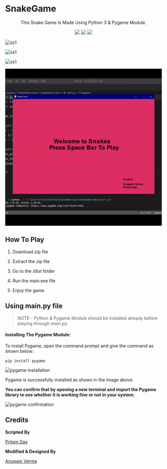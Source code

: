 # SnakeGame

<p align="center">
This Snake Game Is Made Using Python 3 & Pygame Module. 
</p>

<p align="center">
<a href="https://github.com/anupam215769/SnakeGame/graphs/contributors"><img src="https://img.shields.io/github/contributors/anupam215769/SnakeGame?color=brightgreen"></a>
<a href="https://github.com/anupam215769/SnakeGame/stargazers"><img src="https://img.shields.io/github/stars/anupam215769/SnakeGame?color=0059b3"></a>
<a href="https://github.com/anupam215769/SnakeGame/network/members"><img src="https://img.shields.io/github/forks/anupam215769/SnakeGame?color=yellow"></a>
</p>
  
![ss1](https://i.ibb.co/cTr5bBR/Screenshot-1.png)

![ss1](https://i.ibb.co/hXp9Jdb/Screenshot-2.png)

![ss1](https://i.ibb.co/t21fVmF/Screenshot-3.png)

<p align="center"><img src="https://raw.githubusercontent.com/anupam215769/SnakeGame/main/ezgif-3-d2bfe6f9ea29.gif"></p>


## How To Play

1. Download zip file 

2. Extract the zip file

3. Go to the /dist folder

4. Run the main.exe file

5. Enjoy the game


## Using main.py file

>NOTE - Python & Pygame Module should be installed already before playing through main.py.



#### Installing The Pygame Module:

To install Pygame, open the command prompt and give the command as shown below:

```
pip install pygame
```

![pygame installation](https://media.geeksforgeeks.org/wp-content/uploads/20210415121952/WhatsAppImage20210415at121530PM.jpeg)

Pygame is successfully installed as shown in the image above.

**You can confirm that by opening a new terminal and import the Pygame library to see whether it is working fine or not in your system.**

![pygame confirmation](https://media.geeksforgeeks.org/wp-content/uploads/20210415121950/WhatsAppImage20210415at121849PM.jpeg)



## Credits

**Scripted By**

[Pritam Das](https://github.com/hacker-404-error)


**Modified & Designed By**

[Anupam Verma](https://github.com/anupam215769)


